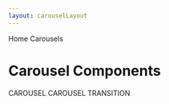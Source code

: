 ```yaml
---
layout: carouselLayout
---
```


<script>
	import { Breadcrumb, BreadcrumbItem } from '$lib/index'
  import { Home } from 'svelte-heros';
  import NavCard from '../utils/NavCard.svelte';
	
	let crumbs = [
    { label:'Home', href:'/' },
    { label:'Carousels', href:'/carousels/'}
  ]
</script>

<Breadcrumb>
  <BreadcrumbItem href="/" icon={Home} variation="solid">Home</BreadcrumbItem>
  <BreadcrumbItem>Carousels</BreadcrumbItem>
</Breadcrumb>

<h1 class="text-3xl w-full dark:text-white py-8">Carousel Components</h1>

<div class="flex gap-2">
	<NavCard img="/images/carousel.webp" color="blue" href="/carousels/default">
    CAROUSEL
  </NavCard>
	<NavCard img="/images/carousel.webp" color="blue" href="/carousels/transition">
    CAROUSEL TRANSITION
  </NavCard>
</div>
